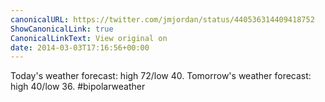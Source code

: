 ```yaml
---
canonicalURL: https://twitter.com/jmjordan/status/440536314409418752
ShowCanonicalLink: true
CanonicalLinkText: View original on
date: 2014-03-03T17:16:56+00:00
---
```

Today's weather forecast: high 72/low 40. Tomorrow's weather forecast: high 40/low 36. #bipolarweather